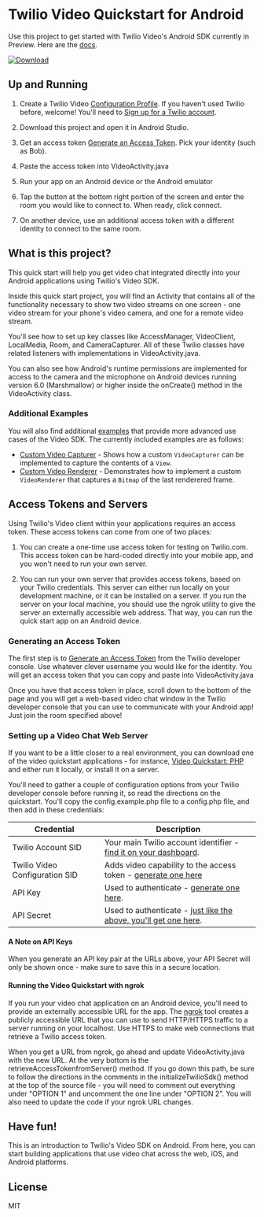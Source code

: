 # Twilio Video Quickstart for Android

Use this project to get started with Twilio Video's Android SDK currently in Preview. Here are the [docs](https://media.twiliocdn.com/sdk/android/video/releases/1.0.0-preview2/docs/).


 [ ![Download](https://api.bintray.com/packages/twilio/releases/video-android/images/download.svg) ](https://bintray.com/twilio/releases/video-android/_latestVersion)

## Up and Running

1) Create a Twilio Video [Configuration Profile](https://www.twilio.com/user/account/video/profiles). If you haven't used Twilio before, welcome! You'll need to [Sign up for a Twilio account](https://www.twilio.com/try-twilio).

2) Download this project and open it in Android Studio.

3) Get an access token [Generate an Access Token](https://www.twilio.com/user/account/video/dev-tools/testing-tools). Pick your identity (such as Bob).

4) Paste the access token into VideoActivity.java

5) Run your app on an Android device or the Android emulator

6) Tap the button at the bottom right portion of the screen and enter the room you would like to connect to. When ready, click connect.

7) On another device, use an additional access token with a different identity to connect to the same room. 

## What is this project?

This quick start will help you get video chat integrated directly into your Android applications using Twilio's Video SDK. 

Inside this quick start project, you will find an Activity that contains all of the functionality necessary to show two video streams on one screen - one video stream for your phone's video camera, and one for a remote video stream.

You'll see how to set up key classes like AccessManager, VideoClient, LocalMedia, Room, and CameraCapturer. All of these Twilio classes have related listeners with implementations in VideoActivity.java.

You can also see how Android's runtime permissions are implemented for access to the camera and the microphone on Android devices running version 6.0 (Marshmallow) or higher inside the onCreate() method in the VideoActivity class.

### Additional Examples
You will also find additional [examples](examples) that provide more advanced use cases of the Video SDK. The currently included examples are as follows:

- [Custom Video Capturer](examples/customVideoCapturer) - Shows how a custom `VideoCapturer` can be implemented to capture the contents of a `View`. 
- [Custom Video Renderer](examples/customVideoRenderer) - Demonstrates how to implement a custom `VideoRenderer` that captures a `Bitmap` of the last renderered frame.

## Access Tokens and Servers

Using Twilio's Video client within your applications requires an access token. These access tokens can come from one of two places:

1) You can create a one-time use access token for testing on Twilio.com. This access token can be hard-coded directly into your mobile app, and you won't need to run your own server.

2) You can run your own server that provides access tokens, based on your Twilio credentials. This server can either run locally on your development machine, or it can be installed on a server. If you run the server on your local machine, you should use the ngrok utility to give the server an externally accessible web address. That way, you can run the quick start app on an Android device.

### Generating an Access Token

The first step is to [Generate an Access Token](https://www.twilio.com/user/account/video/dev-tools/testing-tools) from the Twilio developer console. Use whatever clever username you would like for the identity. You will get an access token that you can copy and paste into VideoActivity.java

Once you have that access token in place, scroll down to the bottom of the page and you will get a web-based video chat window in the Twilio developer console that you can use to communicate with your Android app! Just join the room specified above!

### Setting up a Video Chat Web Server

If you want to be a little closer to a real environment, you can download one of the video quickstart applications - for instance, [Video Quickstart: PHP](https://github.com/TwilioDevEd/video-quickstart-php) and either run it locally, or install it on a server.

 You'll need to gather a couple of configuration options from your Twilio developer console before running it, so read the directions on the quickstart. You'll copy the config.example.php file to a config.php file, and then add in these credentials:
 
 Credential | Description
---------- | -----------
Twilio Account SID | Your main Twilio account identifier - [find it on your dashboard](https://www.twilio.com/user/account/video).
Twilio Video Configuration SID | Adds video capability to the access token - [generate one here](https://www.twilio.com/user/account/video/profiles)
API Key | Used to authenticate - [generate one here](https://www.twilio.com/user/account/messaging/dev-tools/api-keys).
API Secret | Used to authenticate - [just like the above, you'll get one here](https://www.twilio.com/user/account/messaging/dev-tools/api-keys).

#### A Note on API Keys

When you generate an API key pair at the URLs above, your API Secret will only
be shown once - make sure to save this in a secure location.

#### Running the Video Quickstart with ngrok

If you run your video chat application on an Android device, you'll need to provide an externally accessible URL for the app. The [ngrok](https://ngrok.com/) tool creates a publicly accessible URL that you can use to send HTTP/HTTPS traffic to a server running on your localhost. Use HTTPS to make web connections that retrieve a Twilio access token.

When you get a URL from ngrok, go ahead and update VideoActivity.java with the new URL. At the very bottom is the retrieveAccessTokenfromServer() method.  If you go down this path, be sure to follow the directions in the comments in the initializeTwilioSdk() method at the top of the source file - you will need to comment out everything under "OPTION 1" and uncomment the one line under "OPTION 2". You will also need to update the code if your ngrok URL changes.

## Have fun!

This is an introduction to Twilio's Video SDK on Android. From here, you can start building applications that use video chat across the web, iOS, and Android platforms.

## License

MIT
